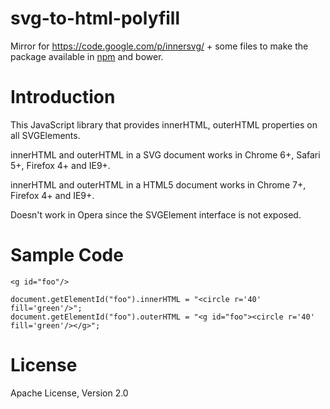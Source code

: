 svg-to-html-polyfill
=================

Mirror for https://code.google.com/p/innersvg/ + some files to make the package available in [npm](https://www.npmjs.com/package/svg-to-html-polyfill) and bower.


Introduction
============

This JavaScript library that provides innerHTML, outerHTML properties on all SVGElements.

innerHTML and outerHTML in a SVG document works in Chrome 6+, Safari 5+, Firefox 4+ and IE9+.

innerHTML and outerHTML in a HTML5 document works in Chrome 7+, Firefox 4+ and IE9+.

Doesn't work in Opera since the SVGElement interface is not exposed.

Sample Code
===========

    <g id="foo"/>

    document.getElementId("foo").innerHTML = "<circle r='40' fill='green'/>";
    document.getElementId("foo").outerHTML = "<g id="foo"><circle r='40' fill='green'/></g>";


License
=======

Apache License, Version 2.0
